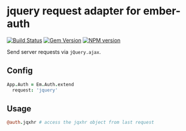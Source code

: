 # jquery request adapter for ember-auth

[![Build Status](https://secure.travis-ci.org/heartsentwined/ember-auth-request-jquery.png)](http://travis-ci.org/heartsentwined/ember-auth-request-jquery)
[![Gem Version](https://badge.fury.io/rb/ember-auth-request-jquery-source.png)](http://badge.fury.io/rb/ember-auth-request-jquery-source)
[![NPM version](https://badge.fury.io/js/ember-auth-request-jquery.png)](http://badge.fury.io/js/ember-auth-request-jquery)

Send server requests via `jQuery.ajax`.

## Config

```coffeescript
App.Auth = Em.Auth.extend
  request: 'jquery'
```

## Usage

```coffeescript
@auth.jqxhr # access the jqxhr object from last request
```
